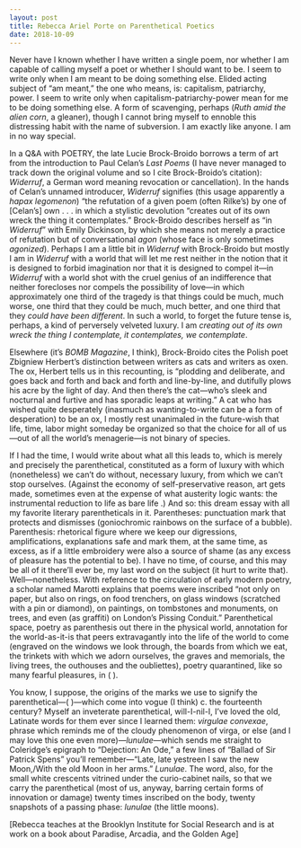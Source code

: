 ```yaml
---
layout: post
title: Rebecca Ariel Porte on Parenthetical Poetics
date: 2018-10-09
---
```

Never have I known whether I have written a single poem, nor whether I am capable of calling myself a poet or whether I should want to be. I seem to write only when I am meant to be doing something else. Elided acting subject of “am meant,” the one who means, is: capitalism, patriarchy, power. I seem to write only when capitalism-patriarchy-power mean for me to be doing something else. A form of scavenging, perhaps (_Ruth amid the alien corn_, a gleaner), though I cannot bring myself to ennoble this distressing habit with the name of subversion. I am exactly like anyone. I am in no way special.
 
In a Q&A with POETRY, the late Lucie Brock-Broido borrows a term of art from the introduction to Paul Celan’s _Last Poems_ (I have never managed to track down the original volume and so I cite Brock-Broido’s citation): _Widerruf_, a German word meaning revocation or cancellation). In the hands of Celan’s unnamed introducer, _Widerruf_ signifies (this usage apparently a _hapax legomenon_) “the refutation of a given poem (often Rilke’s) by one of [Celan’s] own . . . in which a stylistic devolution “creates out of its own wreck the thing it contemplates.” Brock-Broido describes herself as “in _Widerruf_” with Emily Dickinson, by which she means not merely a practice of refutation but of conversational _agon_ (whose face is only sometimes _agonized_). Perhaps I am a little bit in _Widerruf_ with Brock-Broido but mostly I am in _Widerruf_ with a world that will let me rest neither in the notion that it is designed to forbid imagination nor that it is designed to compel it—in _Widerruf_ with a world shot with the cruel genius of an indifference that neither forecloses nor compels the possibility of love—in which approximately one third of the tragedy is that things could be much, much worse, one third that they could be much, much better, and one third that they _could have been different_. In such a world, to forget the future tense is, perhaps, a kind of perversely velveted luxury. I am _creating out of its own wreck the thing I contemplate, it contemplates, we contemplate_.
 
Elsewhere (it’s _BOMB Magazine_, I think), Brock-Broido cites the Polish poet Zbigniew Herbert’s distinction between writers as cats and writers as oxen. The ox, Herbert tells us in this recounting, is “plodding and deliberate, and goes back and forth and back and forth and line-by-line, and dutifully plows his acre by the light of day. And then there’s the cat—who’s sleek and nocturnal and furtive and has sporadic leaps at writing.” A cat who has wished quite desperately (inasmuch as wanting-to-write can be a form of desperation) to be an ox, I mostly rest unanimaled in the future-wish that life, time, labor might someday be organized so that the choice for all of us—out of all the world’s menagerie—is not binary of species.
 
If I had the time, I would write about what all this leads to, which is merely and precisely the parenthetical, constituted as a form of luxury with which (nonetheless) we can’t do without, necessary luxury, from which we can’t stop ourselves. (Against the economy of self-preservative reason, art gets made, sometimes even at the expense of what austerity logic wants: the instrumental reduction to life as bare life .) And so: this dream essay with all my favorite literary parentheticals in it.  Parentheses: punctuation mark that protects and dismisses (goniochromic rainbows on the surface of a bubble). Parenthesis: rhetorical figure where we keep our digressions, amplifications, explanations safe and mark them, at the same time, as excess, as if a little embroidery were also a source of shame (as any excess of pleasure has the potential to be). I have no time, of course, and this may be all of it there’ll ever be, my last word on the subject (it hurt to write that). Well—nonetheless. With reference to the circulation of early modern poetry, a scholar named Marotti explains that poems were inscribed “not only on paper, but also on rings, on food trenchers, on glass windows (scratched with a pin or diamond), on paintings, on tombstones and monuments, on trees, and even (as graffiti) on London’s Pissing Conduit.” Parenthetical space, poetry as parenthesis out there in the physical world, annotation for the world-as-it-is that peers extravagantly into the life of the world to come (engraved on the windows we look through, the boards from which we eat, the trinkets with which we adorn ourselves, the graves and memorials, the living trees, the outhouses and the oubliettes), poetry quarantined, like so many fearful pleasures, in ( ).
 
You know, I suppose, the origins of the marks we use to signify the parenthetical—( )—which come into vogue (I think) c. the fourteenth century? Myself an inveterate parenthetical, will-I-nil-I, I’ve loved the old, Latinate words for them ever since I learned them: _virgulae convexae_, phrase which reminds me of the cloudy phenomenon of virga, or else (and I may love this one even more)—_lunulae_—which sends me straight to Coleridge’s epigraph to “Dejection: An Ode,” a few lines of “Ballad of Sir Patrick Spens” you’ll remember—“Late, late yestreen I saw the new Moon,/With the old Moon in her arms.” _Lunulae_. The word, also, for the small white crescents vitrined under the curio-cabinet nails, so that we carry the parenthetical (most of us, anyway, barring certain forms of innovation or damage) twenty times inscribed on the body, twenty snapshots of a passing phase: _lunulae_ (the little moons).

[Rebecca teaches at the Brooklyn Institute for Social Research and is at work on a book about Paradise, Arcadia, and the Golden Age]
